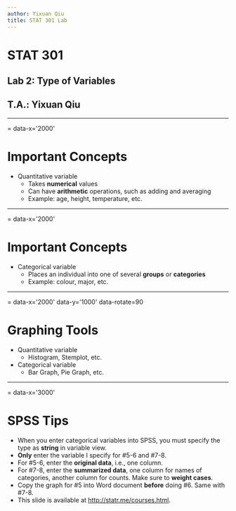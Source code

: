 ```yaml
---
author: Yixuan Qiu
title: STAT 301 Lab
---
```

# STAT 301
## Lab 2: Type of Variables
## T.A.: Yixuan Qiu



---
= data-x='2000'
# Important Concepts
- Quantitative variable
  - Takes **numerical** values
  - Can have **arithmetic** operations, such as adding and averaging
  - Example: age, height, temperature, etc.



---
= data-x='2000'
# Important Concepts
- Categorical variable
  - Places an individual into one of several **groups** or **categories**
  - Example: colour, major, etc.



---
= data-x='2000' data-y='1000' data-rotate=90
# Graphing Tools
- Quantitative variable
  - Histogram, Stemplot, etc.
- Categorical variable
  - Bar Graph, Pie Graph, etc.



---
= data-x='3000'
# SPSS Tips
- When you enter categorical variables into SPSS, you must specify the type as **string** in variable view.
- **Only** enter the variable I specify for #5-6 and #7-8.
- For #5-6, enter the **original data**, i.e., one column.
- For #7-8, enter the **summarized data**, one column for names of categories, another column for counts. Make sure to **weight cases**.
- Copy the graph for #5 into Word document **before** doing #6. Same with #7-8.
- This slide is available at http://statr.me/courses.html.

